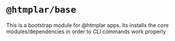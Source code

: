 # `@htmplar/base`

This is a bootstrap module for @htmplar apps. Its installs the core modules/dependencies in order to _CLI_ commands work properly


